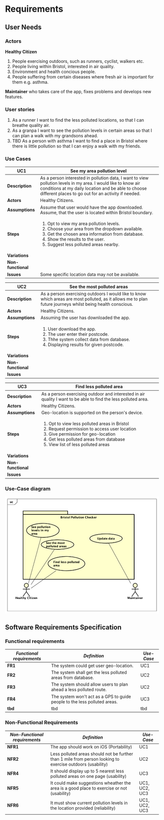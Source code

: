# Requirements

## User Needs

### Actors

**Healthy Citizen**
1. People exercising outdoors, such as runners, cyclist, walkers etc. 
2. People living within Bristol, interested in air quality.
3. Environment and health concious people.
4. People suffering from certain diseases where fresh air is important for them e.g. asthma.

**Maintainer** who takes care of the app, fixes problems and develops new features. 

### User stories

1. As a runner I want to find the less polluted locations, so that I can breathe quality air.
2. As a granpa I want to see the pollution levels in certain areas so that I can plan a walk with my grandsons ahead. 
3. TBD As a person with asthma I want to find a place in Bristol where there is little pollution so that I can enjoy a walk with my friends.

### Use Cases

| UC1        | See my area pollution level | 
| -------------------------------------- | ------------------- |
| **Description** | As a person interested in pollution data, I want to view pollution levels in my area. I would like to know air conditions at my daily location and be able to choose different places to go out for an activity if needed.|
| **Actors** | Healthy Citizens.|
| **Assumptions** | Assume that user would have the app downloaded. Assume, that the user is located within Bristol boundary.|
| **Steps** | <ol> <li> Opt to view my area pollution levels.</li><li>Choose your area from the dropdown available.</li><li>Get the chosen area information from database.</li><li>Show the results to the user.</li><li>Suggest less polluted areas nearby.</li> </ol>|
| **Variations** |  |
| **Non-functional** |  |
| **Issues** | Some specific location data may not be available. |


| UC2        | See the most polluted areas | 
| -------------------------------------- | ------------------- |
| **Description** | As a person exercising outdoors I would like to know which areas are most polluted, as it allows me to plan future journeys whilst being health conscious. |
| **Actors** | Healthy Citizens. |
| **Assumptions** | Assuming the user has downloaded the app. |
| **Steps** | <ol> <li>User download the app.</li><li>The user enter their postcode.</li><li>Thhe system collect data from database.</li><li>Displaying results for given postcode.</li> </ol>|
| **Variations** |  |
| **Non-functional** |  |
| **Issues** |  |


| UC3       | Find less polluted area| 
| -------------------------------------- | ------------------- |
| **Description** | As a person exercising outdoor and interested in air quality I want to be able to find the less polluted area. |
| **Actors** | Healthy Citizens. |
| **Assumptions** | Geo-location is supported on the person's device. |
| **Steps** | <ol>  <li>Opt to view less polluted areas in Bristol</li><li>Request permission to access user location</li> <li>Give permission for geo-location</li> <li>Get less polluted areas from database</li> <li>View list of less polluted areas</li> </ol>  |
| **Variations** |  |
| **Non-functional** |  |
| **Issues** |  |
### Use-Case diagram

![Insert your Use-Case-Diagram Here](images/UseCaseDiagram.png)

## Software Requirements Specification

### Functional requirements
  
|  ***Functional requirements*** |   ***Definition*** |    ***Use-Case*** | 
| -------------------------------------- | ------------------- | ------------------- |
| **FR1** | The system could get user geo-location. | UC1 |
| **FR2** | The system shall get the less polluted areas from database. | UC2 |
| **FR3** | The system should allow users to plan ahead a less polluted route.  | UC2 |
| **FR4** | The system won't act as a GPS to guide people to the less polluted areas. | UC3 |
| **tbd** | tbd | tbd |

### Non-Functional Requirements

|  ***Non-Functional requirements*** |   ***Definition*** |    ***Use-Case*** | 
| -------------------------------------- | ------------------- | ------------------- |
| **NFR1** | The app should work on iOS (Portability) | UC1 |
| **NFR2** | Less polluted areas should not be further than 1 mile from person looking to exercise outdoors (usability) | UC2 |
| **NFR4** | It should display up to 5 nearest less polluted areas on one page (usability) | UC3 |
| **NFR5** | It could make suggestions wheather the area is a good place to exercise or not (usability) | UC1, UC2, UC3 |
| **NFR6** | It must show current pollution levels in the location provided (reliability) | UC1, UC2, UC3 |


